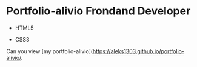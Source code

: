 # Portfolio-alivio Frondand Developer
- HTML5
* CSS3

Can you view [my portfolio-alivio](https://aleks1303.github.io/portfolio-alivio/.

